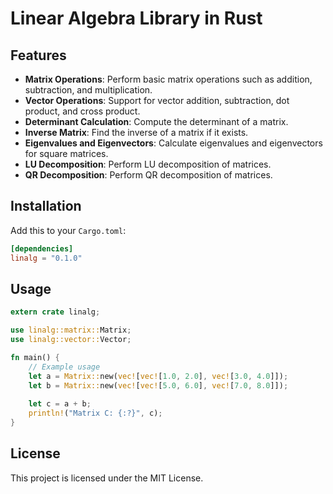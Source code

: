 # Linear Algebra Library in Rust

## Features

- **Matrix Operations**: Perform basic matrix operations such as addition, subtraction, and multiplication.
- **Vector Operations**: Support for vector addition, subtraction, dot product, and cross product.
- **Determinant Calculation**: Compute the determinant of a matrix.
- **Inverse Matrix**: Find the inverse of a matrix if it exists.
- **Eigenvalues and Eigenvectors**: Calculate eigenvalues and eigenvectors for square matrices.
- **LU Decomposition**: Perform LU decomposition of matrices.
- **QR Decomposition**: Perform QR decomposition of matrices.

## Installation

Add this to your `Cargo.toml`:

```toml
[dependencies]
linalg = "0.1.0"
```

## Usage

```rust
extern crate linalg;

use linalg::matrix::Matrix;
use linalg::vector::Vector;

fn main() {
    // Example usage
    let a = Matrix::new(vec![vec![1.0, 2.0], vec![3.0, 4.0]]);
    let b = Matrix::new(vec![vec![5.0, 6.0], vec![7.0, 8.0]]);
    
    let c = a + b;
    println!("Matrix C: {:?}", c);
}
```

## License

This project is licensed under the MIT License.